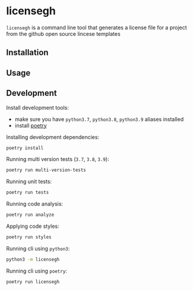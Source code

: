 # licensegh

`licensegh` is a command line tool that generates a license file for a project from the github open source lincese templates

## Installation

## Usage

## Development

Install development tools:

- make sure you have `python3.7`, `python3.8`, `python3.9` aliases installed
- install [poetry](https://python-poetry.org/docs/#installation)

Installing development dependencies:
```sh
poetry install
```

Running multi version tests (`3.7`, `3.8`, `3.9`):
```sh
poetry run multi-version-tests
```

Running unit tests:
```sh
poetry run tests
```

Running code analysis:
```sh
poetry run analyze
```

Applying code styles:
```sh
poetry run styles
```

Running cli using `python3`:
```sh
python3 -m licensegh
```

Running cli using `poetry`:
```sh
poetry run licensegh
```